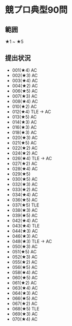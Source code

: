 # 競プロ典型90問

## 範囲
★1 ~ ★5

## 提出状況

- 001(★4) AC
- 002(★3) AC
- 003(★4) AC
- 004(★2) AC
- 006(★5) AC
- 007(★3) AC
- 008(★4) AC
- 010(★2) AC
- 012(★4) TLE -> AC
- 013(★5) AC
- 014(★3) AC
- 016(★3) AC
- 018(★3) AC
- 020(★3) AC
- 021(★5) AC
- 022(★2) AC
- 024(★2) AC
- 026(★4) TLE -> AC
- 027(★2) AC
- 028(★4) AC
- 029(★5)
- 030(★5) AC
- 032(★3) AC
- 033(★2) AC
- 034(★4) AC
- 036(★5) AC
- 037(★5) TLE
- 038(★3) AC
- 039(★5) AC
- 042(★4) AC
- 043(★4) TLE
- 044(★3) AC
- 046(★3) AC
- 048(★3) TLE -> AC
- 050(★3) AC
- 051(★5) AC
- 052(★3) AC
- 055(★2) AC
- 056(★5) AC
- 058(★4) AC
- 060(★5) AC
- 061(★2) AC
- 063(★4) AC
- 064(★3) AC
- 066(★5) AC
- 067(★2) AC
- 068(★5) TLE
- 069(★3) AC
- 070(★4) AC
